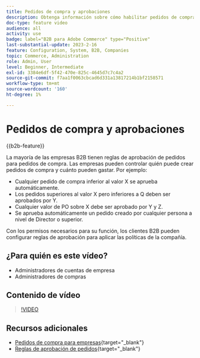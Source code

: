 ```yaml
---
title: Pedidos de compra y aprobaciones
description: Obtenga información sobre cómo habilitar pedidos de compra y reglas de aprobación para las cuentas de compañía B2B.
doc-type: feature video
audience: all
activity: use
badge: label="B2B para Adobe Commerce" type="Positive"
last-substantial-update: 2023-2-16
feature: Configuration, System, B2B, Companies
topic: Commerce, Administration
role: Admin, User
level: Beginner, Intermediate
exl-id: 3384e6df-5f42-470e-825c-4645d7c7c4a2
source-git-commit: f7aa1f0063cbcad6d331a13817214b1bf2158571
workflow-type: tm+mt
source-wordcount: '160'
ht-degree: 1%

---
```


# Pedidos de compra y aprobaciones

{{b2b-feature}}

La mayoría de las empresas B2B tienen reglas de aprobación de pedidos para pedidos de compra. Las empresas pueden controlar quién puede crear pedidos de compra y cuánto pueden gastar. Por ejemplo:

- Cualquier pedido de compra inferior al valor X se aprueba automáticamente.
- Los pedidos superiores al valor X pero inferiores a Q deben ser aprobados por Y.
- Cualquier valor de PO sobre X debe ser aprobado por Y y Z.
- Se aprueba automáticamente un pedido creado por cualquier persona a nivel de Director o superior.

Con los permisos necesarios para su función, los clientes B2B pueden configurar reglas de aprobación para aplicar las políticas de la compañía.

## ¿Para quién es este vídeo?

- Administradores de cuentas de empresa
- Administradores de compras

## Contenido de vídeo

>[!VIDEO](https://video.tv.adobe.com/v/344450?quality=12&learn=on)

## Recursos adicionales

- [Pedidos de compra para empresas](https://experienceleague.adobe.com/docs/commerce-admin/b2b/purchase-orders/purchase-order-flow.html){target="_blank"}
- [Reglas de aprobación de pedidos](https://experienceleague.adobe.com/docs/commerce-admin/b2b/purchase-orders/account-dashboard-approval-rules.html){target="_blank"}
